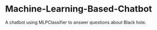 # Machine-Learning-Based-Chatbot
A chatbot using MLPClassifier to answer questions about Black hole.
